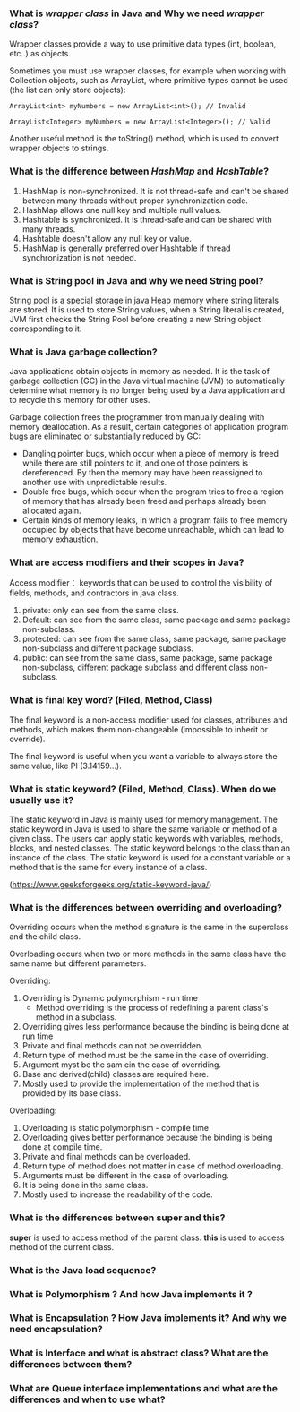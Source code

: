 ### What is *wrapper class* in Java and Why we need _wrapper class_?
Wrapper classes provide a way to use primitive data types (int, boolean, etc..) as objects.

Sometimes you must use wrapper classes, for example when working with Collection objects, such as ArrayList, 
where primitive types cannot be used (the list can only store objects):
 
 `ArrayList<int> myNumbers = new ArrayList<int>(); // Invalid`
 
`ArrayList<Integer> myNumbers = new ArrayList<Integer>(); // Valid`

Another useful method is the toString() method, which is used to convert wrapper objects to strings.

### What is the difference between *HashMap* and _HashTable_?
1. HashMap is non-synchronized. It is not thread-safe and can't be shared between many threads without proper synchronization code.
2. HashMap allows one null key and multiple null values.
3. Hashtable is synchronized. It is thread-safe and can be shared with many threads.
4. Hashtable doesn't allow any null key or value.
5. HashMap is generally preferred over Hashtable if thread synchronization is not needed.

### What is String pool in Java and why we need String pool?
String pool is a special storage in java Heap memory where string literals are stored. It is used to store String values, 
when a String literal is created, JVM first checks the String Pool before creating a new String object corresponding to it.

### What is Java garbage collection?
Java applications obtain objects in memory as needed. It is the task of garbage collection (GC) in the Java virtual machine (JVM) 
to automatically determine what memory is no longer being used by a Java application and to recycle this memory for other uses.

Garbage collection frees the programmer from manually dealing with memory deallocation. 
As a result, certain categories of application program bugs are eliminated or substantially reduced by GC:

- Dangling pointer bugs, which occur when a piece of memory is freed while there are still pointers to it, and one of those pointers is dereferenced. By then the memory may have been reassigned to another use with unpredictable results.
- Double free bugs, which occur when the program tries to free a region of memory that has already been freed and perhaps already been allocated again.
- Certain kinds of memory leaks, in which a program fails to free memory occupied by objects that have become unreachable, which can lead to memory exhaustion.

### What are access modifiers and their scopes in Java?
Access modifier： keywords that can be used to control the visibility of fields, methods, and contractors in java class.

1. private: only can see from the same class.
2. Default:  can see from the same class, same package and same package non-subclass.
3. protected: can see from the same class, same package, same package non-subclass and different package subclass.
4. public: can see from the same class, same package, same package non-subclass, different package subclass and different class non-subclass.

### What is final key word? (Filed, Method, Class)
The final keyword is a non-access modifier used for classes, attributes and methods, which makes them non-changeable (impossible to inherit or override).

The final keyword is useful when you want a variable to always store the same value, like PI (3.14159...).

### What is static keyword? (Filed, Method, Class). When do we usually use it?
The static keyword in Java is mainly used for memory management. The static keyword in Java is used to share the same variable or method of a given class. The users can apply static keywords with variables, methods, blocks, and nested classes. The static keyword belongs to the class than an instance of the class. The static keyword is used for a constant variable or a method that is the same for every instance of a class.

(https://www.geeksforgeeks.org/static-keyword-java/)

### What is the differences between overriding and overloading?

Overriding occurs when the method signature is the same in the superclass and the child class. 

Overloading occurs when two or more methods in the same class have the same name but different parameters.

Overriding: 
1. Overriding is Dynamic polymorphism - run time
   - Method overriding is the process of redefining a parent class's method in a subclass.
2. Overriding gives less performance because the binding is being done at run time
3. Private and final methods can not be overridden.
4. Return type of method must be the same in the case of overriding.
5. Argument myst be the sam ein the case of overriding.
6. Base and derived(child) classes are required here.
7. Mostly used to provide the implementation of the method that is provided by its base class.

Overloading:
1. Overloading is static polymorphism - compile time
2. Overloading gives better performance because the binding is being done at compile time. 
3. Private and final methods can be overloaded.
4. Return type of method does not matter in case of method overloading.
5. Arguments must be different in the case of overloading.
6. It is being done in the same class.
7. Mostly used to increase the readability of the code.

### What is the differences between super and this?
**super** is used to access method of the parent class.
**this** is used to access method of the current class.

### What is the Java load sequence?


### What is Polymorphism ? And how Java implements it ?
### What is Encapsulation ? How Java implements it? And why we need encapsulation?
### What is Interface and what is abstract class? What are the differences between them?
### What are Queue interface implementations and what are the differences and when to use what?

